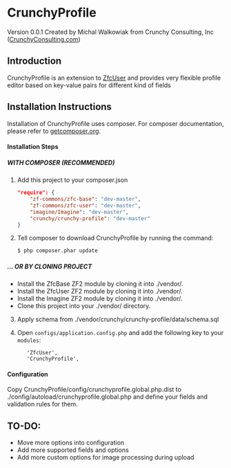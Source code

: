 CrunchyProfile
==================
Version 0.0.1 Created by Michal Walkowiak from Crunchy Consulting, Inc ([CrunchyConsulting.com](http://crunchyconsulting.com))

Introduction
------------

CrunchyProfile is an extension to [ZfcUser](http://github.com/ZF-Commons/ZfcUser) and provides very flexible profile editor based on key-value pairs for different kind of fields


Installation Instructions
-------------------------

Installation of CrunchyProfile uses composer. For composer documentation, please refer to [getcomposer.org](http://getcomposer.org).

#### Installation Steps

##### WITH COMPOSER (RECOMMENDED)
1. Add this project to your composer.json

    ```json
    "require": {
        "zf-commons/zfc-base": "dev-master",
        "zf-commons/zfc-user": "dev-master",
        "imagine/Imagine": "dev-master",
        "crunchy/crunchy-profile": "dev-master"
    }
    ```
2. Tell composer to download CrunchyProfile by running the command:

    ```bash
    $ php composer.phar update
    ```

##### … OR BY CLONING PROJECT
* Install the ZfcBase ZF2 module by cloning it into ./vendor/.
* Install the ZfcUser ZF2 module by cloning it into ./vendor/.
* Install the Imagine ZF2 module by cloning it into ./vendor/.
* Clone this project into your ./vendor/ directory.

3. Apply schema from ./vendor/crunchy/crunchy-profile/data/schema.sql

4. Open `configs/application.config.php` and add the following key to your `modules`:

     ```'ZfcBase',
        'ZfcUser',
     	'CrunchyProfile',
     ```

#### Configuration

Copy CrunchyProfile/config/crunchyprofile.global.php.dist to ./config/autoload/crunchyprofile.global.php and define your fields and validation rules for them.


## TO-DO:
* Move more options into configuration
* Add more supported fields and options
* Add more custom options for image processing during upload

